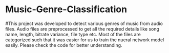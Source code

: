 # Music-Genre-Classification
#This project was developed to detect various genres of music from audio files. Audio files are preprocessed to get all the required details like song name, length, bitrate variance, file type etc. Most of the files are categorized such that it was easier for us to train the nueral network model easily. Please check the code for better understanding.
